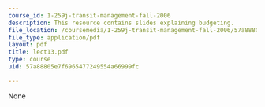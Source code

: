 ```yaml
---
course_id: 1-259j-transit-management-fall-2006
description: This resource contains slides explaining budgeting.
file_location: /coursemedia/1-259j-transit-management-fall-2006/57a88805e7f6965477249554a66999fc_lect13.pdf
file_type: application/pdf
layout: pdf
title: lect13.pdf
type: course
uid: 57a88805e7f6965477249554a66999fc

---
```

None